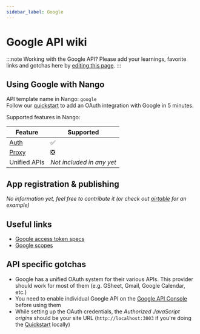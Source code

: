 ```yaml
---
sidebar_label: Google
---
```


# Google API wiki

:::note Working with the Google API?
Please add your learnings, favorite links and gotchas here by [editing this page](https://github.com/nangohq/nango/tree/master/docs/docs/providers/google-mail.md).
:::

## Using Google with Nango

API template name in Nango: `google`  
Follow our [quickstart](../quickstart.md) to add an OAuth integration with Google in 5 minutes.

Supported features in Nango:

| Feature                            | Supported                 |
| ---------------------------------- | ------------------------- |
| [Auth](/nango-auth/core-concepts)  | ✅                        |
| [Proxy](/nango-unified-apis/proxy) | ❎                        |
| Unified APIs                       | _Not included in any yet_ |

## App registration & publishing

_No information yet, feel free to contribute it (or check out [airtable](airtable.md) for an example)_

## Useful links

-   [Google access token specs](https://cloud.google.com/iam/docs/reference/sts/rest/v1/TopLevel/token#response-body)
-   [Google scopes](https://developers.google.com/identity/protocols/oauth2/scopes)

## API specific gotchas

-   Google has a unified OAuth system for their various APIs. This provider should work for most of them (e.g. GSheet, Gmail, Google Calendar, etc.)
-   You need to enable individual Google API on the [Google API Console](https://console.cloud.google.com/apis/dashboard) before using them
-   While setting up the OAuth credentials, the _Authorized JavaScript origins_ should be your site URL (`http://localhost:3003` if you're doing the [Quickstart](../quickstart.md) locally)
